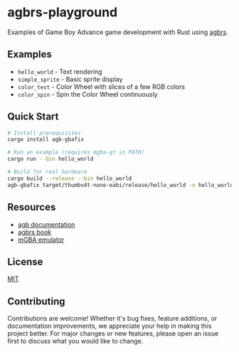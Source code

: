 # agbrs-playground

Examples of Game Boy Advance game development with Rust using [agbrs](https://agbrs.dev).

## Examples

- `hello_world` - Text rendering
- `simple_sprite` - Basic sprite display
- `color_test` - Color Wheel with slices of a few RGB colors
- `color_spin` - Spin the Color Wheel continuously

## Quick Start

```sh
# Install prerequisites
cargo install agb-gbafix

# Run an example (requires mgba-qt in PATH)
cargo run --bin hello_world

# Build for real hardware
cargo build --release --bin hello_world
agb-gbafix target/thumbv4t-none-eabi/release/hello_world -o hello_world.gba
```

## Resources

- [agb documentation](https://docs.rs/agb/latest/agb/)
- [agbrs book](https://agbrs.dev/book/)
- [mGBA emulator](https://mgba.io)

## License

[MIT](./LICENSE)

## Contributing

Contributions are welcome! Whether it's bug fixes, feature additions, or documentation improvements, we appreciate your help in making this project better. For major changes or new features, please open an issue first to discuss what you would like to change.
